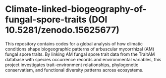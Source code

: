 # Climate-linked-biogeography-of-fungal-spore-traits (DOI 10.5281/zenodo.15625677)

This repository contains codes for a global analysis of how climatic conditions shape biogeographic patterns of arbuscular mycorrhizal (AM) fungal spore traits. By linking AM fungal spore trait data from the TraitAM database with species occurrence records and environmental variables, this project investigates trait–environment relationships, phylogenetic conservatism, and functional diversity patterns across ecosystems.

